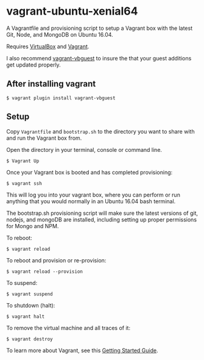 # vagrant-ubuntu-xenial64
A Vagrantfile and provisioning script to setup a Vagrant box with the latest Git, Node, and MongoDB on Ubuntu 16.04.

Requires [VirtualBox](https://www.virtualbox.org/) and [Vagrant](https://www.vagrantup.com/).

I also recommend [vagrant-vbguest](https://github.com/dotless-de/vagrant-vbguest) to insure the that your guest additions get updated properly.

## After installing vagrant

```
$ vagrant plugin install vagrant-vbguest
```

## Setup

Copy `Vagrantfile` and `bootstrap.sh` to the directory you want to share with and run the Vagrant box from.

Open the directory in your terminal, console or command line.

```
$ Vagrant Up
```

Once your Vagrant box is booted and has completed provisioning:

```
$ vagrant ssh
```

This will log you into your vagrant box, where you can perform or run anything that you would normally in an Ubuntu 16.04 bash terminal.

The bootstrap.sh provisioning script will make sure the latest versions of git, nodejs, and mongoDB are installed, including setting up proper permissions for Mongo and NPM.

To reboot:

```
$ vagrant reload
```

To reboot and provision or re-provision:

```
$ vagrant reload --provision
```

To suspend:

```
$ vagrant suspend
```

To shutdown (halt):

```
$ vagrant halt
```

To remove the virtual machine and all traces of it:

```
$ vagrant destroy
```

To learn more about Vagrant, see this [Getting Started Guide](https://www.vagrantup.com/intro/getting-started/index.html).